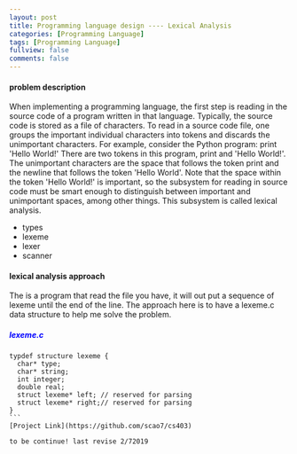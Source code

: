 ```yaml
---
layout: post
title: Programming language design ---- Lexical Analysis
categories: [Programming Language]
tags: [Programming Language]
fullview: false
comments: false
---
```

#### problem description
When implementing a programming language, the first step is reading in the source code of a program written in that language. Typically, the source code is stored as a file of characters. To read in a source code file, one groups the important individual characters into tokens and discards the unimportant characters. For example, consider the Python program:
    print 'Hello World!'
There are two tokens in this program, print and 'Hello World!'. The unimportant characters are the space that follows the token print and the newline that follows the token 'Hello World'. Note that the space within the token 'Hello World!' is important, so the subsystem for reading in source code must be smart enough to distinguish between important and unimportant spaces, among other things. This subsystem is called lexical analysis.

- types
- lexeme
- lexer
- scanner

#### lexical analysis approach
The is a program that read the file you have, it will out put a sequence of lexeme until the end of the line. The approach here is to have a lexeme.c data structure to help me solve the problem.

##### <span style="color:blue">lexeme.c</span>
``````
typdef structure lexeme {
  char* type;
  char* string;
  int integer;
  double real;
  struct lexeme* left; // reserved for parsing
  struct lexeme* right;// reserved for parsing
}
```
[Project Link](https://github.com/scao7/cs403)

to be continue! last revise 2/72019
